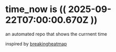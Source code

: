 # time_now is (( 2025-09-22T07:00:00.670Z ))

an automated repo that shows the currnent time

inspired by [breakingheatmap](https://github.com/breakingheatmap/breakingheatmap)